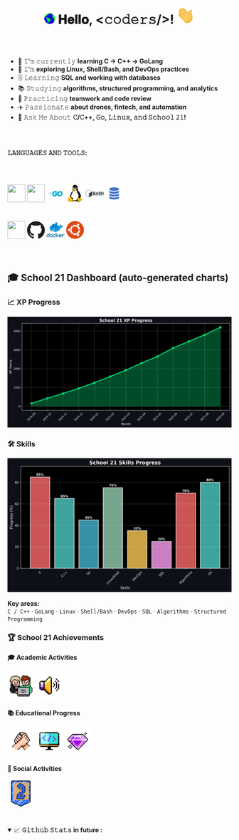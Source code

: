 <h1 align="center">
  <img src="GIF/Earth.gif" width="24px"/>
  𝐇𝐞𝐥𝐥𝐨, &lt;𝚌𝚘𝚍𝚎𝚛𝚜/&gt;!
  <img src="GIF/Hi.gif" width="40px" />
</h1>

<br/>
<br/>

- 🔭 𝙸'𝚖 𝚌𝚞𝚛𝚛𝚎𝚗𝚝𝚕𝚢 **learning C → C++ → GoLang**
- 🌱 𝙸'𝚖 **exploring Linux, Shell/Bash, and DevOps practices**
- 🗄️ 𝙻𝚎𝚊𝚛𝚗𝚒𝚗𝚐 **SQL and working with databases**
- 📚 𝚂𝚝𝚞𝚍𝚢𝚒𝚗𝚐 **algorithms, structured programming, and analytics**
- 🤝 𝙿𝚛𝚊𝚌𝚝𝚒𝚌𝚒𝚗𝚐 **teamwork and code review**
- ✈️ 𝙿𝚊𝚜𝚜𝚒𝚘𝚗𝚊𝚝𝚎 **about drones, fintech, and automation**
- 💬 𝙰𝚜𝚔 𝙼𝚎 𝙰𝚋𝚘𝚞𝚝 **𝙲/𝙲++, 𝙶𝚘, 𝙻𝚒𝚗𝚞𝚡, 𝚊𝚗𝚍 𝚂𝚌𝚑𝚘𝚘𝚕 𝟸𝟷!**

<br/>
<br/>


**𝙻𝙰𝙽𝙶𝚄𝙰𝙶𝙴𝚂 𝙰𝙽𝙳 𝚃𝙾𝙾𝙻𝚂:**  

<br/>
<br/>

<code><img height="40" width="40" src="https://cdn.iconscout.com/icon/free/png-512/c-programming-569564.png"/></code>
<code><img height="40" width="40" src="https://www.naveedashfaq.me/img/c++.png"/></code>
<code><img height="40" width="40" src="https://raw.githubusercontent.com/github/explore/80688e429a7d4ef2fca1e82350fe8e3517d3494d/topics/go/go.png"/></code>
<code><img height="40" width="40" src="https://raw.githubusercontent.com/github/explore/80688e429a7d4ef2fca1e82350fe8e3517d3494d/topics/linux/linux.png"/></code>
<code><img height="40" width="40" src="https://raw.githubusercontent.com/github/explore/80688e429a7d4ef2fca1e82350fe8e3517d3494d/topics/bash/bash.png"/></code>
<code><img height="40" width="40" src="https://raw.githubusercontent.com/github/explore/80688e429a7d4ef2fca1e82350fe8e3517d3494d/topics/sql/sql.png"/></code>

#

<code><img height="40" width="40" src="https://upload.wikimedia.org/wikipedia/commons/thumb/3/3f/Git_icon.svg/1024px-Git_icon.svg.png"/></code>
<code><img height="40" width="40" src="https://raw.githubusercontent.com/github/explore/80688e429a7d4ef2fca1e82350fe8e3517d3494d/topics/github-api/github-api.png"/></code>
<code><img height="40" width="40" src="https://raw.githubusercontent.com/github/explore/80688e429a7d4ef2fca1e82350fe8e3517d3494d/topics/docker/docker.png"/></code>
<code><img height="40" width="40" src="https://raw.githubusercontent.com/github/explore/80688e429a7d4ef2fca1e82350fe8e3517d3494d/topics/ubuntu/ubuntu.png"/></code>

<br/>

#

## 🎓 School 21 Dashboard (auto-generated charts)

### 📈 XP Progress
<img src="assets/xp_graph.png" alt="XP graph" width="600"/>

### 🛠 Skills
<img src="assets/skills_chart.png" alt="Skills chart" width="600"/>

**Key areas:**  
`C / C++` · `GoLang` · `Linux` · `Shell/Bash` · `DevOps` · `SQL` · `Algorithms` · `Structured Programming`

### 🏆 School 21 Achievements

#### 🎓 Academic Activities
<p align="left">
  <img src="assets/badges/Academic_activities/Encourager.png" alt="Encourager" height="60"/>
  <img src="assets/badges/Academic_activities/Such a listener.png" alt="Such a listener" height="60"/>
</p>

#### 📚 Educational Progress
<p align="left">
  <img src="assets/badges/Edu_progress/Welcome on board.png" alt="Welcome on board" height="60"/>
  <img src="assets/badges/Edu_progress/Real programmer.png" alt="Real programmer" height="60"/>
  <img src="assets/badges/Edu_progress/Perfectionist.png" alt="Perfectionist" height="60"/>
</p>

#### 🤝 Social Activities
<p align="left">
  <img src="assets/badges/Social_activities/Tournament event аква 2-1.png" alt="Tournament event" height="60"/>
</p>

#

<details open="">
<summary>
  <g-emoji class="g-emoji" alias="chart_with_upwards_trend" fallback-src="https://github.githubassets.com/images/icons/emoji/unicode/1f4c8.png">📈</g-emoji>
  <strong>𝙶𝚒𝚝𝚑𝚞𝚋 𝚂𝚝𝚊𝚝𝚜 in future : </strong>
</summary>


</div>
